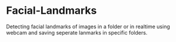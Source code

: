 # Facial-Landmarks
Detecting facial landmarks of images in a folder or in realtime using webcam and saving seperate lanmarks in specific folders.

